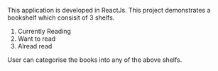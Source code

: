
This application is developed in ReactJs. This project demonstrates a bookshelf which consisit of 3 shelfs.

1. Currently Reading
2. Want to read
3. Alread read 

User can categorise the books into any of the above shelfs.

